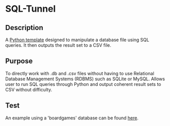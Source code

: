 # SQL-Tunnel


## Description
A [Python template](https://github.com/jeffgladstone/SQL-Tunnel/blob/master/sql_tunnel.py) designed to manipulate a database file using SQL queries. It then outputs the result set to a CSV file.

## Purpose
To directly work with .db and .csv files without having to use Relational Database Management Systems (RDBMS) such as SQLite or MySQL.
Allows user to run SQL queries through Python and output coherent result sets to CSV without difficulty.

## Test
An example using a 'boardgames' database can be found [here](https://github.com/jeffgladstone/SQL-Tunnel/tree/master/boardgames_example).
